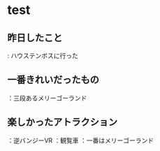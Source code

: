 # test

## 昨日したこと

: ハウステンボスに行った

## 一番きれいだったもの

：三段あるメリーゴーランド

## 楽しかったアトラクション

：逆バンジーVR
：観覧車
：一番はメリーゴーランド